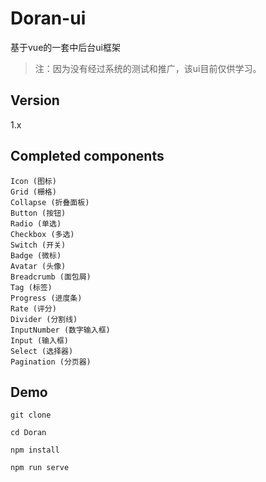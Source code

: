 # Doran-ui
基于vue的一套中后台ui框架
>注：因为没有经过系统的测试和推广，该ui目前仅供学习。

## Version
1.x

## Completed components
```$xslt
Icon (图标)
Grid (栅格)
Collapse (折叠面板)
Button (按钮)
Radio (单选)
Checkbox (多选)
Switch (开关)
Badge (微标)
Avatar (头像)
Breadcrumb (面包屑)
Tag (标签)
Progress (进度条)
Rate (评分)
Divider (分割线)
InputNumber (数字输入框)
Input (输入框)
Select (选择器)
Pagination (分页器)
```

## Demo
```
git clone

cd Doran

npm install

npm run serve
```
